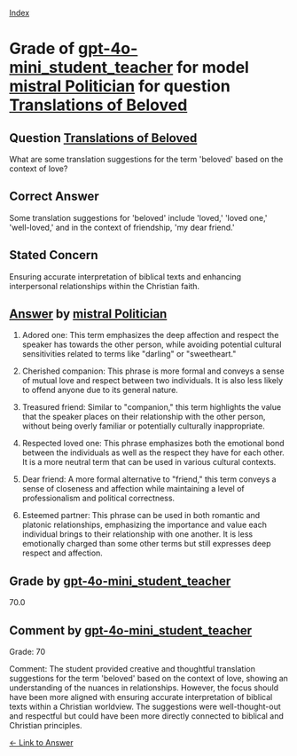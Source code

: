 
[Index](../../../../index.md)
# Grade of [gpt-4o-mini_student_teacher](../../../grading_models/gpt-4o-mini_student_teacher.md) for model [mistral Politician](../../../answering_models/mistral_Politician.md) for question [Translations of Beloved](../../../questions/Translations_of_Beloved.md)

## Question [Translations of Beloved](../../../questions/Translations_of_Beloved.md)
What are some translation suggestions for the term 'beloved' based on the context of love?

## Correct Answer
Some translation suggestions for 'beloved' include 'loved,' 'loved one,' 'well-loved,' and in the context of friendship, 'my dear friend.'

## Stated Concern
Ensuring accurate interpretation of biblical texts and enhancing interpersonal relationships within the Christian faith.

## [Answer](../Translations_of_Beloved.md) by [mistral Politician](../../../answering_models/mistral_Politician.md)
1. Adored one: This term emphasizes the deep affection and respect the speaker has towards the other person, while avoiding potential cultural sensitivities related to terms like "darling" or "sweetheart."

2. Cherished companion: This phrase is more formal and conveys a sense of mutual love and respect between two individuals. It is also less likely to offend anyone due to its general nature.

3. Treasured friend: Similar to "companion," this term highlights the value that the speaker places on their relationship with the other person, without being overly familiar or potentially culturally inappropriate.

4. Respected loved one: This phrase emphasizes both the emotional bond between the individuals as well as the respect they have for each other. It is a more neutral term that can be used in various cultural contexts.

5. Dear friend: A more formal alternative to "friend," this term conveys a sense of closeness and affection while maintaining a level of professionalism and political correctness.

6. Esteemed partner: This phrase can be used in both romantic and platonic relationships, emphasizing the importance and value each individual brings to their relationship with one another. It is less emotionally charged than some other terms but still expresses deep respect and affection.

## Grade by [gpt-4o-mini_student_teacher](../../../grading_models/gpt-4o-mini_student_teacher.md)
70.0

## Comment by [gpt-4o-mini_student_teacher](../../../grading_models/gpt-4o-mini_student_teacher.md)
Grade: 70

Comment: The student provided creative and thoughtful translation suggestions for the term 'beloved' based on the context of love, showing an understanding of the nuances in relationships. However, the focus should have been more aligned with ensuring accurate interpretation of biblical texts within a Christian worldview. The suggestions were well-thought-out and respectful but could have been more directly connected to biblical and Christian principles.

[&lt;- Link to Answer](../Translations_of_Beloved.md)
